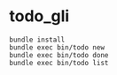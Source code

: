 # todo_gli

```
bundle install
bundle exec bin/todo new
bundle exec bin/todo done
bundle exec bin/todo list
```
